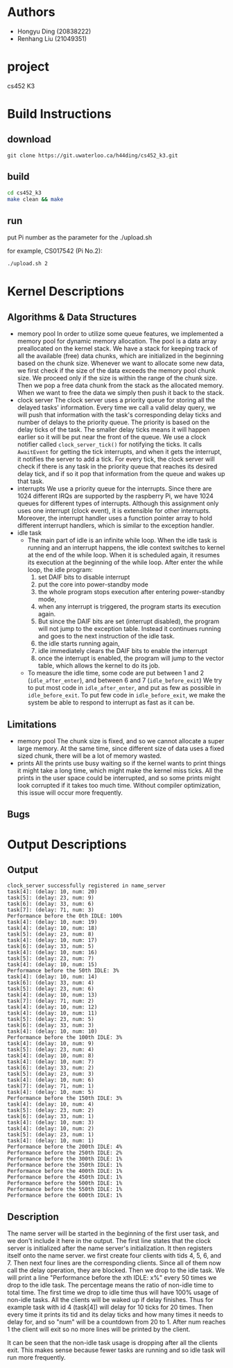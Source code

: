 # Authors
- Hongyu Ding (20838222)
- Renhang Liu (21049351)

# project
cs452 K3

# Build Instructions
## download
```
git clone https://git.uwaterloo.ca/h44ding/cs452_k3.git
```
## build
```bash
cd cs452_k3
make clean && make
```
## run
put Pi number as the parameter for the ./upload.sh

for example, CS017542 (Pi No.2):
```bash
./upload.sh 2
```

# Kernel Descriptions
## Algorithms & Data Structures
- memory pool
In order to utilize some queue features, we implemented a memory pool for dynamic memory allocation. The pool is a data array preallocated on the kernel stack. We have a stack for keeping track of all the available (free) data chunks, which are initialized in the beginning based on the chunk size. Whenever we want to allocate some new data, we first check if the size of the data exceeds the memory pool chunk size. We proceed only if the size is within the range of the chunk size. Then we pop a free data chunk from the stack as the allocated memory. When we want to free the data we simply then push it back to the stack.
- clock server
The clock server uses a priority queue for storing all the delayed tasks' information. Every time we call a valid delay query, we will push that information with the task's corresponding delay ticks and number of delays to the priority queue. The priority is based on the delay ticks of the task. The smaller delay ticks means it will happen earlier so it will be put near the front of the queue. We use a clock notifier called `clock_server_tick()` for notifying the ticks. It calls `AwaitEvent` for getting the tick interrupts, and when it gets the interrupt, it notifies the server to add a tick. For every tick, the clock server will check if there is any task in the priority queue that reaches its desired delay tick, and if so it pop that information from the queue and wakes up that task.
- interrupts 
We use a priority queue for the interrupts. Since there are 1024 different IRQs are supported by the raspberry Pi, we have 1024 queues for different types of interrupts. Although this assignment only uses one interrupt (clock event), it is extensible for other interrupts.
Moreover, the interrupt handler uses a function pointer array to hold different interrupt handlers, which is similar to the exception handler.
- idle task
  - The main part of idle is an infinite while loop. When the idle task is running and an interrupt happens, the idle context switches to kernel at the end of the while loop. When it is scheduled again, it resumes its execution at the beginning of the while loop. 
After enter the while loop, the idle program:
    1. set DAIF bits to disable interrupt
    2. put the core into power-standby mode
    3. the whole program stops execution after entering power-standby mode,
    4. when any interrupt is triggered, the program starts its execution again. 
    5. But since the DAIF bits are set (interrupt disabled), the program will not jump to the exception table. Instead it continues running and goes to the next instruction of the idle task.
    6. the idle starts running again, 
    7. idle immediately clears the DAIF bits to enable the interrupt
    8. once the interrupt is enabled, the program will jump to the vector table, which allows the kernel to do its job.
  - To measure the idle time, some code are put between 1 and 2 (`idle_after_enter`),  and between 6 and 7 (`idle_before_exit`)
We try to put most code in `idle_after_enter`, and put as few as possible in `idle_before_exit`. To put few code in `idle_before_exit`, we make the system be able to respond to interrupt as fast as it can be.

## Limitations
- memory pool
The chunk size is fixed, and so we cannot allocate a super large memory. At the same time, since different size of data uses a fixed sized chunk, there will be a lot of memory wasted.
- prints
All the prints use busy waiting so if the kernel wants to print things it might take a long time, which might make the kernel miss ticks. All the prints in the user space could be interrupted, and so some prints might look corrupted if it takes too much time. Without compiler optimization, this issue will occur more frequently.
## Bugs
# Output Descriptions
## Output
```
clock_server successfully registered in name_server
task[4]: (delay: 10, num: 20)
task[5]: (delay: 23, num: 9)
task[6]: (delay: 33, num: 6)
task[7]: (delay: 71, num: 3)
Performance before the 0th IDLE: 100%
task[4]: (delay: 10, num: 19)
task[4]: (delay: 10, num: 18)
task[5]: (delay: 23, num: 8)
task[4]: (delay: 10, num: 17)
task[6]: (delay: 33, num: 5)
task[4]: (delay: 10, num: 16)
task[5]: (delay: 23, num: 7)
task[4]: (delay: 10, num: 15)
Performance before the 50th IDLE: 3%
task[4]: (delay: 10, num: 14)
task[6]: (delay: 33, num: 4)
task[5]: (delay: 23, num: 6)
task[4]: (delay: 10, num: 13)
task[7]: (delay: 71, num: 2)
task[4]: (delay: 10, num: 12)
task[4]: (delay: 10, num: 11)
task[5]: (delay: 23, num: 5)
task[6]: (delay: 33, num: 3)
task[4]: (delay: 10, num: 10)
Performance before the 100th IDLE: 3%
task[4]: (delay: 10, num: 9)
task[5]: (delay: 23, num: 4)
task[4]: (delay: 10, num: 8)
task[4]: (delay: 10, num: 7)
task[6]: (delay: 33, num: 2)
task[5]: (delay: 23, num: 3)
task[4]: (delay: 10, num: 6)
task[7]: (delay: 71, num: 1)
task[4]: (delay: 10, num: 5)
Performance before the 150th IDLE: 3%
task[4]: (delay: 10, num: 4)
task[5]: (delay: 23, num: 2)
task[6]: (delay: 33, num: 1)
task[4]: (delay: 10, num: 3)
task[4]: (delay: 10, num: 2)
task[5]: (delay: 23, num: 1)
task[4]: (delay: 10, num: 1)
Performance before the 200th IDLE: 4%
Performance before the 250th IDLE: 2%
Performance before the 300th IDLE: 1%
Performance before the 350th IDLE: 1%
Performance before the 400th IDLE: 1%
Performance before the 450th IDLE: 1%
Performance before the 500th IDLE: 1%
Performance before the 550th IDLE: 1%
Performance before the 600th IDLE: 1%

```
## Description
The name server will be started in the beginning of the first user task, and we don't include it here in the output. The first line states that the clock server is initialized after the name server's initialization. It then registers itself onto the name server. we first create four clients with tids 4, 5, 6, and 7. Then next four lines are the corresponding clients. Since all of them now call the delay operation, they are blocked. Then we drop to the idle task. We will print a line "Performance before the xth IDLE: x%" every 50 times we drop to the idle task. The percentage means the ratio of non-idle time to total time. The first time we drop to idle time thus will have 100% usage of non-idle tasks. All the clients will be waked up if delay finishes. Thus for example task with id 4 (task[4]) will delay for 10 ticks for 20 times. Then every time it prints its tid and its delay ticks and how many times it needs to delay for, and so "num" will be a countdown from 20 to 1. After num reaches 1 the client will exit so no more lines will be printed by the client.

It can be seen that the non-idle task usage is dropping after all the clients exit. This makes sense because fewer tasks are running and so idle task will run more frequently.


